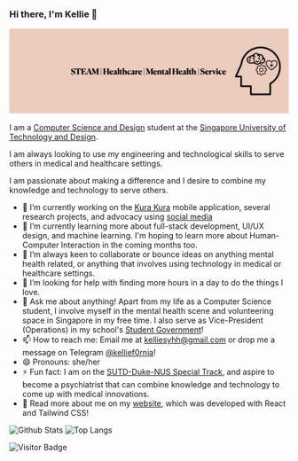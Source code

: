 ### Hi there, I'm Kellie 👋

<p align="center">
  <img alt="About Me" src="https://github.com/kelliesyhh/kelliesyhh/blob/a24baa4247a19739679072b41b5974022738d520/banner.jpeg">
</p>

<!--
**kelliesyhh/kelliesyhh** is a ✨ _special_ ✨ repository because its `README.md` (this file) appears on your GitHub profile.

Here are some ideas to get you started:

- 🔭 I’m currently working on ...
- 🌱 I’m currently learning ...
- 👯 I’m looking to collaborate on ...
- 🤔 I’m looking for help with ...
- 💬 Ask me about ...
- 📫 How to reach me: ...
- 😄 Pronouns: ...
- ⚡ Fun fact: ...
-->

I am a [Computer Science and Design](https://www.istd.sutd.edu.sg) student at the [Singapore University of Technology and Design](https://www.sutd.edu.sg).

I am always looking to use my engineering and technological skills to serve others in medical and healthcare settings. 

I am passionate about making a difference and I desire to combine my knowledge and technology to serve others. 

- 🔭 I’m currently working on the [Kura Kura](https://kurakuraio.carrd.co/) mobile application, several research projects, and advocacy using [social media](https://www.instagram.com/kelliepandasg)
- 🌱 I’m currently learning more about full-stack development, UI/UX design, and machine learning. I'm hoping to learn more about Human-Computer Interaction in the coming months too.
- 👯 I’m always keen to collaborate or bounce ideas on anything mental health related, or anything that involves using technology in medical or healthcare settings.
- 🤔 I’m looking for help with finding more hours in a day to do the things I love.
- 💬 Ask me about anything! Apart from my life as a Computer Science student, I involve myself in the mental health scene and volunteering space in Singapore in my free time. I also serve as Vice-President (Operations) in my school's [Student Government](https://www.root.sutd.edu.sg)!
- 📫 How to reach me: Email me at [kelliesyhh@gmail.com](mailto:kelliesyhh@gmail.com) or drop me a message on Telegram [@kellief0rnia](https://t.me/kellief0rnia)!
- 😄 Pronouns: she/her
- ⚡ Fun fact: I am on the [SUTD-Duke-NUS Special Track](https://www.sutd.edu.sg/SUTD-Duke-NUS), and aspire to become a psychiatrist that can combine knowledge and technology to come up with medical innovations.
- 🔗 Read more about me on my [website](https://www.kelliesyhh.me), which was developed with React and Tailwind CSS! 


![Github Stats](https://github-readme-stats.vercel.app/api?username=kelliesyhh&count_private=true&show_icons=true&include_all_commits=true)
![Top Langs](https://github-readme-stats.vercel.app/api/top-langs/?username=kelliesyhh&hide=TeX&layout=compact)

![Visitor Badge](https://visitor-badge.laobi.icu/badge?page_id=kelliesyhh.kelliesyhh)
